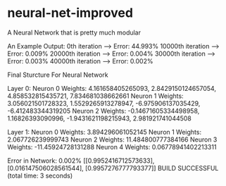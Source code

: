 # neural-net-improved
A Neural Network that is pretty much modular

An Example Output:
0th iteration --> Error: 44.993%
10000th iteration --> Error: 0.009%
20000th iteration --> Error: 0.004%
30000th iteration --> Error: 0.003%
40000th iteration --> Error: 0.002%

Final Sturcture For Neural Network 

Layer 0: 
Neuron 0
Weights: 4.161658405265093, 2.8429150124657054, 4.858532815435721, 7.834681038662661
Neuron 1
Weights: 3.056021501728323, 1.5529265913278947, -6.975906137035429, -6.412483344319205
Neuron 2
Weights: -0.14671605334498958, 1.16826393090996, -1.9431621198215943, 2.981921741044508

Layer 1: 
Neuron 0
Weights: 3.894296061052145
Neuron 1
Weights: 2.067726239999743
Neuron 2
Weights: 11.484800777384166
Neuron 3
Weights: -11.45924728131288
Neuron 4
Weights: 0.06778941402213311

Error in Network: 0.002%
[[0.9952416712573633], [0.016147506028561544], [0.9957276777793377]]
BUILD SUCCESSFUL (total time: 3 seconds)

